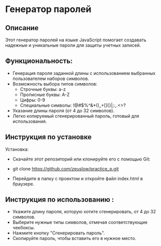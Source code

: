 # Генератор паролей

## Описание
Этот генератор паролей на языке JavaScript помогает создавать надежные и уникальные пароли для защиты учетных записей. 

## Функциональность:
- Генерация пароля заданной длины с использованием выбранных пользователем наборов символов.
- Возможность выбора типов символов:
  - Строчные буквы: a-z
  - Прописные буквы: A-Z
  - Цифры: 0-9
  - Специальные символы: !@#$%^&*()_+[]{}|;:,.<>?
- Указание длины пароля (от 4 до 32 символов).
- Легко копируемый сгенерированный пароль, готовый для использования.


## Инструкция по установке
Установка:
- Скачайте этот репозиторий или клонируйте его с помощью Git:

- git clone https://github.com/zeuslow/practice_p.git
- Перейдите в папку с проектом и откройте файл index.html в браузере.

  
## Инструкция по использованию :
- Укажите длину пароля, которую хотите сгенерировать, от 4 до 32 символов.
- Выберите нужные типы символов, отмечая соответствующие чекбоксы.
- Нажмите кнопку "Сгенерировать пароль".
- Скопируйте пароль, чтобы вставить его в нужное место.

